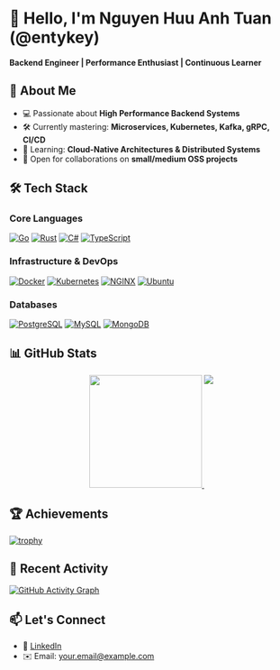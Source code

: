 # 👋 Hello, I'm Nguyen Huu Anh Tuan (@entykey)

**Backend Engineer | Performance Enthusiast | Continuous Learner**

## 🚀 About Me

- 💻 Passionate about **High Performance Backend Systems**
- 🛠 Currently mastering: **Microservices, Kubernetes, Kafka, gRPC, CI/CD**
- 🌱 Learning: **Cloud-Native Architectures & Distributed Systems**
- 🤝 Open for collaborations on **small/medium OSS projects**

## 🛠 Tech Stack

### Core Languages
[![Go](https://img.shields.io/badge/Go-00ADD8?style=for-the-badge&logo=go&logoColor=white)](https://golang.org/)
[![Rust](https://img.shields.io/badge/Rust-black?style=for-the-badge&logo=rust&logoColor=#E57324)](https://www.rust-lang.org/)
[![C#](https://img.shields.io/badge/C%23-239120?style=for-the-badge&logo=csharp&logoColor=white)](https://dotnet.microsoft.com/)
[![TypeScript](https://img.shields.io/badge/TypeScript-3178C6?style=for-the-badge&logo=typescript&logoColor=white)](https://www.typescriptlang.org/)

### Infrastructure & DevOps
[![Docker](https://img.shields.io/badge/Docker-2CA5E0?style=for-the-badge&logo=docker&logoColor=white)](https://www.docker.com/)
[![Kubernetes](https://img.shields.io/badge/Kubernetes-326CE5?style=for-the-badge&logo=kubernetes&logoColor=white)](https://kubernetes.io/)
[![NGINX](https://img.shields.io/badge/Nginx-009639?style=for-the-badge&logo=nginx&logoColor=white)](https://www.nginx.com/)
[![Ubuntu](https://img.shields.io/badge/Ubuntu-E95420?style=for-the-badge&logo=ubuntu&logoColor=white)](https://ubuntu.com/)

### Databases
[![PostgreSQL](https://img.shields.io/badge/PostgreSQL-4169E1?style=for-the-badge&logo=postgresql&logoColor=white)](https://www.postgresql.org/)
[![MySQL](https://img.shields.io/badge/MySQL-4479A1?style=for-the-badge&logo=mysql&logoColor=white)](https://www.mysql.com/)
[![MongoDB](https://img.shields.io/badge/MongoDB-47A248?style=for-the-badge&logo=mongodb&logoColor=white)](https://www.mongodb.com/)

## 📊 GitHub Stats

<div align="center">
  <a href="https://github.com/entykey">
    <img height="200" src="https://github-readme-stats.vercel.app/api?username=entykey&show_icons=true&count_private=true&theme=vision-friendly-dark&hide_border=true&include_all_commits=true&rank_icon=percentile&custom_title=My%20GitHub%20Stats" />
  </a>
<!--   <a href="https://github.com/entykey">
    <img height="200" src="https://github-readme-stats.vercel.app/api/top-langs/?username=entykey&layout=compact&langs_count=8&theme=vision-friendly-dark&hide_border=true&card_width=400" /> -->
  <img align=top src="https://github-readme-stats.vercel.app/api/top-langs/?username=entykey&layout=donut-vertical&langs_count=18&theme=vision-friendly-dark"/>
  </a>
</div>

## 🏆 Achievements

[![trophy](https://github-profile-trophy.vercel.app/?username=entykey&theme=onedark&row=2&column=4&margin-w=15&margin-h=15)](https://github.com/ryo-ma/github-profile-trophy)

## 🌟 Recent Activity

[![GitHub Activity Graph](https://github-readme-activity-graph.vercel.app/graph?username=entykey&bg_color=fffff0&color=708090&line=24292e&point=24292e&area=true&hide_border=true&height=300)](https://github.com/ashutosh00710/github-readme-activity-graph)

## 📫 Let's Connect
- 💼 [LinkedIn](https://linkedin.com/in/yourprofile)
- ✉️ Email: your.email@example.com
